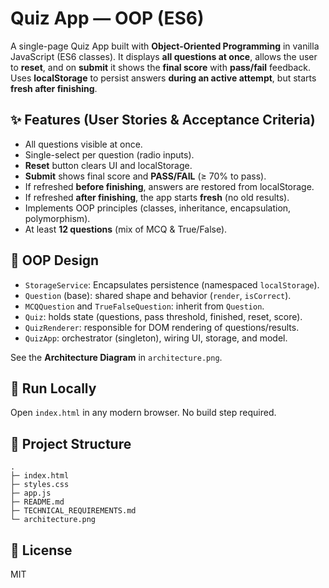 # Quiz App — OOP (ES6)

A single-page Quiz App built with **Object-Oriented Programming** in vanilla JavaScript (ES6 classes). It displays **all questions at once**, allows the user to **reset**, and on **submit** it shows the **final score** with **pass/fail** feedback. Uses **localStorage** to persist answers **during an active attempt**, but starts **fresh after finishing**.

## ✨ Features (User Stories & Acceptance Criteria)
- All questions visible at once.
- Single-select per question (radio inputs).
- **Reset** button clears UI and localStorage.
- **Submit** shows final score and **PASS/FAIL** (≥ 70% to pass).
- If refreshed **before finishing**, answers are restored from localStorage.
- If refreshed **after finishing**, the app starts **fresh** (no old results).
- Implements OOP principles (classes, inheritance, encapsulation, polymorphism).
- At least **12 questions** (mix of MCQ & True/False).

## 🧠 OOP Design
- `StorageService`: Encapsulates persistence (namespaced `localStorage`).
- `Question` (base): shared shape and behavior (`render`, `isCorrect`).
- `MCQQuestion` and `TrueFalseQuestion`: inherit from `Question`.
- `Quiz`: holds state (questions, pass threshold, finished, reset, score).
- `QuizRenderer`: responsible for DOM rendering of questions/results.
- `QuizApp`: orchestrator (singleton), wiring UI, storage, and model.

See the **Architecture Diagram** in `architecture.png`.

## 🏁 Run Locally
Open `index.html` in any modern browser. No build step required.

## 📂 Project Structure
```
.
├─ index.html
├─ styles.css
├─ app.js
├─ README.md
├─ TECHNICAL_REQUIREMENTS.md
└─ architecture.png
```

## 📜 License
MIT
